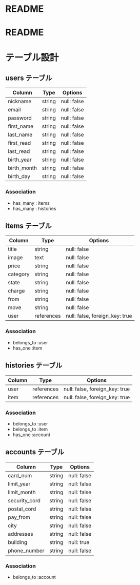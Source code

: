 # README


# README

# テーブル設計

## users テーブル

| Column      | Type   | Options     |
| ----------- | ------ | ----------- |
| nickname    | string | null: false |
| email       | string | null: false |
| password    | string | null: false |
| first_name  | string | null: false |
| last_name   | string | null: false |
| first_read  | string | null: false |
| last_read   | string | null: false |
| birth_year  | string | null: false |
| birth_month | string | null: false |
| birth_day   | string | null: false |


### Association
- has_many : items
- has_many : histories

## items テーブル

| Column     | Type       | Options                        |
| ---------- | ---------- | ------------------------------ |
| title      | string     | null: false                    |
| image      | text       | null: false                    |
| price      | string     | null: false                    |
| category   | string     | null: false                    |
| state      | string     | null: false                    |
| charge     | string     | null: false                    |
| from       | string     | null: false                    |
| move       | string     | null: false                    |
| user       | references | null: false, foreign_key: true |


### Association
- belongs_to :user
- has_one    :item


## histories テーブル

| Column      | Type       | Options                        |
| ----------- | ---------- | ------------------------------ |
| user        | references | null: false, foreign_key: true |
| item        | references | null: false, foreign_key: true |

### Association
- belongs_to :user
- belongs_to :item
- has_one    :account

## accounts テーブル

| Column        | Type       | Options                        |
| ------------- | ---------- | ------------------------------ |
| card_num      | string     | null: false                    |
| limit_year    | string     | null: false                    |
| limit_month   | string     | null: false                    |
| security_cord | string     | null: false                    |
| postal_cord   | string     | null: false                    |
| pay_from      | string     | null: false                    |
| city          | string     | null: false                    |
| addresses     | string     | null: false                    |
| building      | string     | null: true                     |
| phone_number  | string     | null: false                    |

### Association
- belongs_to :account